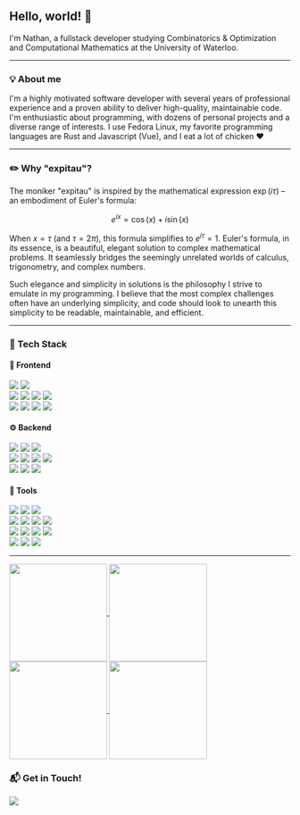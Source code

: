 ## Hello, world! :wave:

I'm Nathan, a fullstack developer studying Combinatorics & Optimization and Computational Mathematics at the University of Waterloo.

---

### :bulb: About me
I'm a highly motivated software developer with several years of professional experience and a proven ability to deliver high-quality, maintainable code. I'm enthusiastic about programming, with dozens of personal projects and a diverse range of interests. I use Fedora Linux, my favorite programming languages are Rust and Javascript (Vue), and I eat a lot of chicken ❤️

---

### :pencil2: Why "expitau"?

The moniker "expitau" is inspired by the mathematical expression $\exp(i \tau)$ – an embodiment of Euler's formula: 

$$e^{ix} = \cos(x) + i\sin(x)$$

When $x = \tau$ (and $\tau = 2\pi$), this formula simplifies to $e^{i \tau} = 1$. Euler's formula, in its essence, is a beautiful, elegant solution to complex mathematical problems. It seamlessly bridges the seemingly unrelated worlds of calculus, trigonometry, and complex numbers.

Such elegance and simplicity in solutions is the philosophy I strive to emulate in my programming. I believe that the most complex challenges often have an underlying simplicity, and code should look to unearth this simplicity to be readable, maintainable, and efficient.

---

### :wrench: Tech Stack

#### :art: Frontend
<span>
<img src="https://img.shields.io/badge/-Typescript-3178C6?logo=typescript&logoColor=white&style=flat" />
<img src="https://img.shields.io/badge/-Javascript-F7DF1E?logo=javascript&logoColor=white&style=flat" />
<br>
<img src="https://img.shields.io/badge/-Vue.js-4FC08D?logo=vue.js&logoColor=white&style=flat" />
<img src="https://img.shields.io/badge/-React-61DAFB?logo=react&logoColor=white&style=flat" />
<img src="https://img.shields.io/badge/-Svelte-FF3E00?logo=svelte&logoColor=white&style=flat" />
<img src="https://img.shields.io/badge/-Electron-47848F?logo=electron&logoColor=white&style=flat" />
<br>
<img src="https://img.shields.io/badge/-SASS-CC6699?logo=sass&logoColor=white&style=flat" />
<img src="https://img.shields.io/badge/-CSS3-1572B6?logo=css3&logoColor=white&style=flat" />
<img src="https://img.shields.io/badge/-Tailwind CSS-06B6D4?logo=tailwind css&logoColor=white&style=flat" />
<img src="https://img.shields.io/badge/-Bootstrap-7952B3?logo=bootstrap&logoColor=white&style=flat" />
</span>

#### :gear: Backend
<span>
<img src="https://img.shields.io/badge/-Rust-000000?logo=rust&logoColor=white&style=flat" />
<img src="https://img.shields.io/badge/-Python-3776AB?logo=python&logoColor=white&style=flat" />
<img src="https://img.shields.io/badge/-Node.js-339933?logo=node.js&logoColor=white&style=flat" />
<br>
<img src="https://img.shields.io/badge/-C%20/%20C++-00599C?logo=c%2B%2B&logoColor=white&style=flat" />
<img src="https://img.shields.io/badge/-C%23-239120?logo=c sharp&logoColor=white&style=flat" />
<img src="https://img.shields.io/badge/-PHP-777BB4?logo=php&logoColor=white&style=flat" />
<img src="https://img.shields.io/badge/-R-276DC3?logo=r&logoColor=white&style=flat" />
<br>
<img src="https://img.shields.io/badge/-PostgreSQL-4169E1?logo=postgresql&logoColor=white&style=flat" />
<img src="https://img.shields.io/badge/-MongoDB-47A248?logo=mongodb&logoColor=white&style=flat" />
<img src="https://img.shields.io/badge/-MySQL-4479A1?logo=mysql&logoColor=white&style=flat" />
</span>

#### :toolbox: Tools
<span>
<img src="https://img.shields.io/badge/-Git-F05032?logo=git&logoColor=white&style=flat" />
<img src="https://img.shields.io/badge/-Docker-2496ED?logo=docker&logoColor=white&style=flat" />
<img src="https://img.shields.io/badge/-CircleCI-343434?logo=circleci&logoColor=white&style=flat" />
<br>
<img src="https://img.shields.io/badge/-Terraform-7B42BC?logo=terraform&logoColor=white&style=flat" />
<img src="https://img.shields.io/badge/-Amazon AWS-232F3E?logo=amazon aws&logoColor=white&style=flat" />
<img src="https://img.shields.io/badge/-Kubernetes-326CE5?logo=kubernetes&logoColor=white&style=flat" />
<img src="https://img.shields.io/badge/-Portainer-13BEF9?logo=portainer&logoColor=white&style=flat" />
<br>
<img src="https://img.shields.io/badge/-GNU Bash-4EAA25?logo=gnu bash&logoColor=white&style=flat" />
<img src="https://img.shields.io/badge/-Linux-FCC624?logo=linux&logoColor=white&style=flat" />
<img src="https://img.shields.io/badge/-Windows-0078D6?logo=windows&logoColor=white&style=flat" />
<img src="https://img.shields.io/badge/-Powershell-5391FE?logo=powershell&logoColor=white&style=flat" />
<br>
<img src="https://img.shields.io/badge/-AutoHotkey-334455?logo=autohotkey&logoColor=white&style=flat" />
<img src="https://img.shields.io/badge/-Visual studio Code-007ACC?logo=visual studio code&logoColor=white&style=flat" />
<img src="https://img.shields.io/badge/-Unity-FFFFFF?logo=unity&logoColor=black&style=flat" /></span>
</span>

---
<a href="https://github.com/expitau#gh-dark-mode-only">
  <img height=175 align="center" src="https://github-readme-stats.vercel.app/api?username=expitau&hide=issues&show_icons=true&theme=github_dark_dimmed#gh-dark-mode-only" />
</a>
<a href="https://github.com/expitau#gh-light-mode-only">
  <img height=175 align="center" src="https://github-readme-stats.vercel.app/api?username=expitau&hide=issues&show_icons=true&theme=default#gh-light-mode-only" />
</a>
<a href="https://github.com/expitau#gh-dark-mode-only">
  <img height=175 align="center" src="https://github-readme-stats.vercel.app/api/top-langs/?username=expitau&hide=css,astro,jupyter%20notebook,vue,typescript&exclude_repo=Catgame,Timetable-Dashboard&layout=compact&theme=github_dark_dimmed#gh-dark-mode-only" />
</a>
<a href="https://github.com/expitau#gh-light-mode-only">
  <img height=175 align="center" src="https://github-readme-stats.vercel.app/api/top-langs/?username=expitau&hide=css,astro,jupyter%20notebook,vue,typescript&exclude_repo=Catgame,Timetable-Dashboard&layout=compact&theme=default#gh-light-mode-only" />
</a>

### :mailbox_with_mail: Get in Touch!
<a title="expitau@gmail.com" href="mailto:expitau@gmail.com"><img src="https://img.shields.io/badge/-Email-EA4335?logo=gmail&logoColor=white&style=for-the-badge" /></a>
